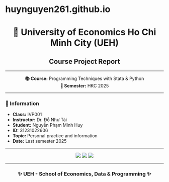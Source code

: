 # huynguyen261.github.io
<h1 align="center">📘 University of Economics Ho Chi Minh City (UEH)</h1>
<h2 align="center">Course Project Report</h2>

---

<p align="center">
  <b>📚 Course:</b> Programming Techniques with Stata & Python <br/>
  <b>📅 Semester:</b> HKC 2025 <br/>
</p>

---

### 📌 Information

- **Class:** IVP001  
- **Instructor:** Dr. Đỗ Như Tài  
- **Student:** Nguyễn Phạm Minh Huy  
- **ID:** 31231022606
- **Topic:** Personal practice and information
- **Date:** Last semester 2025

---

<p align="center">
  <img src="https://img.shields.io/badge/Python-3.11-blue?logo=python&logoColor=white&style=for-the-badge"/>
  <img src="https://img.shields.io/badge/Stata-17-4E9A06?style=for-the-badge"/>
  <img src="https://img.shields.io/badge/GitHub-Repo-black?logo=github&style=for-the-badge"/>
</p>

---

<h3 align="center">✨ UEH - School of Economics, Data & Programming ✨</h3>
